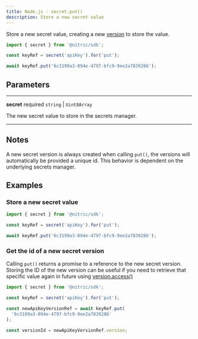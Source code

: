```yaml
---
title: Node.js - secret.put()
description: Store a new secret value
---
```


Store a new secret value, creating a new [version](./secret-version) to store the value.

```javascript
import { secret } from '@nitric/sdk';

const keyRef = secret('apiKey').for('put');

await keyRef.put('6c3199a3-094e-4797-bfc9-9ee2a7839286');
```

## Parameters

---

**secret** required `string` | `Uint8Array`

The new secret value to store in the secrets manager.

---

## Notes

A new secret version is always created when calling `put()`, the versions will automatically be provided a unique id. This behavior is dependent on the underlying secrets manager.

## Examples

### Store a new secret value

```javascript
import { secret } from '@nitric/sdk';

const keyRef = secret('apiKey').for('put');

await keyRef.put('6c3199a3-094e-4797-bfc9-9ee2a7839286');
```

### Get the id of a new secret version

Calling `put()` returns a promise to a reference to the new secret version. Storing the ID of the new version can be useful if you need to retrieve that specific value again in future using [version.access()](./secret-version-access)

```javascript
import { secret } from '@nitric/sdk';

const keyRef = secret('apiKey').for('put');

const newApiKeyVersionRef = await keyRef.put(
  '6c3199a3-094e-4797-bfc9-9ee2a7839286'
);

const versionId = newApiKeyVersionRef.version;
```
